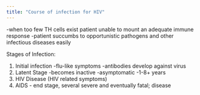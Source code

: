 ```yaml
---
title: "Course of infection for HIV"
---
```

-when too few TH cells exist patient unable to mount an adequate immune response
-patient succumbs to opportunistic pathogens and other infectious diseases easily

Stages of Infection:
1) Initial infection
-flu-like symptoms
-antibodies develop against virus
2) Latent Stage 
-becomes inactive
-asymptomatic
-1-8+ years
3) HIV Disease (HIV related symptoms)
4) AIDS - end stage, several severe and eventually fatal; disease

